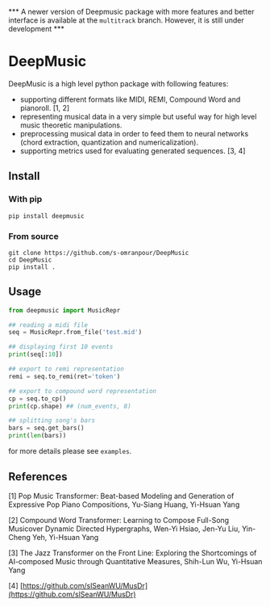*** A newer version of Deepmusic package with more features and better interface is available at the `multitrack` branch. However, it is still under development ***


# DeepMusic
DeepMusic is a high level python package with following features:
 - supporting different formats like MIDI, REMI, Compound Word and pianoroll. [1, 2]
 - representing musical data in a very simple but useful way for high level music theoretic manipulations.
 - preprocessing musical data in order to feed them to neural networks (chord extraction, quantization and numericalization).
 - supporting metrics used for evaluating generated sequences. [3, 4]

## Install


### With pip
`pip install deepmusic`


### From source
```
git clone https://github.com/s-omranpour/DeepMusic
cd DeepMusic
pip install .
```


## Usage
```python
from deepmusic import MusicRepr

## reading a midi file
seq = MusicRepr.from_file('test.mid')

## displaying first 10 events
print(seq[:10])

## export to remi representation
remi = seq.to_remi(ret='token')

## export to compound word representation
cp = seq.to_cp()
print(cp.shape) ## (num_events, 8)

## splitting song's bars
bars = seq.get_bars()
print(len(bars))
```


for more details please see `examples`.



## References
[1] Pop Music Transformer: Beat-based Modeling and Generation of Expressive Pop Piano Compositions, Yu-Siang Huang, Yi-Hsuan Yang

[2] Compound Word Transformer: Learning to Compose Full-Song Musicover Dynamic Directed Hypergraphs, Wen-Yi Hsiao, Jen-Yu Liu, Yin-Cheng Yeh, Yi-Hsuan Yang

[3] The Jazz Transformer on the Front Line: Exploring the Shortcomings of AI-composed Music through Quantitative Measures, Shih-Lun Wu, Yi-Hsuan Yang

[4] [https://github.com/slSeanWU/MusDr](https://github.com/slSeanWU/MusDr)
